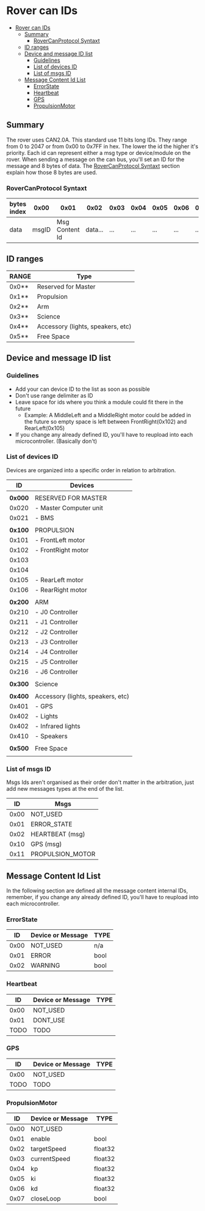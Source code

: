 # Rover can IDs

- [Rover can IDs](#rover-can-ids)
  - [Summary](#summary)
    - [RoverCanProtocol Syntaxt](#rovercanprotocol-syntaxt)
  - [ID ranges](#id-ranges)
  - [Device and message ID list](#device-and-message-id-list)
    - [Guidelines](#guidelines)
    - [List of devices ID](#list-of-devices-id)
    - [List of msgs ID](#list-of-msgs-id)
  - [Message Content Id List](#message-content-id-list)
    - [ErrorState](#errorstate)
    - [Heartbeat](#heartbeat)
    - [GPS](#gps)
    - [PropulsionMotor](#propulsionmotor)

## Summary

The rover uses CAN2.0A. This standard use 11 bits long IDs. They range from 0 to 2047 or from 0x00 to 0x7FF in hex. The lower the id the higher it's priority. Each id can represent either a msg type or device/module on the rover. When sending a message on the can bus, you'll set an ID for the message and 8 bytes of data. The [RoverCanProtocol Syntaxt](#rovercanprotocol-syntaxt) section explain how those 8 bytes are used.

### RoverCanProtocol Syntaxt

| bytes index | 0x00  | 0x01           | 0x02    | 0x03 | 0x04 | 0x05 | 0x06 | 0x07 |
|-------------|-------|----------------|---------|------|------|------|------|------|
| data        | msgID | Msg Content Id | data... | ...  | ...  | ...  | ...  | ...  |

## ID ranges

| RANGE | Type                              |
|-------|-----------------------------------|
| 0x0** | Reserved for Master               |
| 0x1** | Propulsion                        |
| 0x2** | Arm                               |
| 0x3** | Science                           |
| 0x4** | Accessory (lights, speakers, etc) |
| 0x5** | Free Space                        |

## Device and message ID list

### Guidelines

- Add your can device ID to the list as soon as possible
- Don't use range delimiter as ID
- Leave space for ids where you think a module could fit there in the future
  - Example: A MiddleLeft and a MiddleRight motor could be added in the future so empty space is left between FrontRight(0x102) and RearLeft(0x105)
- If you change any already defined ID, you'll have to reupload into each microcontroller. (Basically don't)

### List of devices ID

Devices are organized into a specific order in relation to arbitration.

| ID        | Devices                           |
|-----------|-----------------------------------|
|           |                                   |
| **0x000** | RESERVED FOR MASTER               |
| 0x020     | - Master Computer unit            |
| 0x021     | - BMS                             |
|           |                                   |
| **0x100** | PROPULSION                        |
| 0x101     | - FrontLeft motor                 |
| 0x102     | - FrontRight motor                |
| 0x103     |                                   |
| 0x104     |                                   |
| 0x105     | - RearLeft motor                  |
| 0x106     | - RearRight motor                 |
|           |                                   |
| **0x200** | ARM                               |
| 0x210     | - J0 Controller                   |
| 0x211     | - J1 Controller                   |
| 0x212     | - J2 Controller                   |
| 0x213     | - J3 Controller                   |
| 0x214     | - J4 Controller                   |
| 0x215     | - J5 Controller                   |
| 0x216     | - J6 Controller                   |
|           |                                   |
| **0x300** | Science                           |
|           |                                   |
| **0x400** | Accessory (lights, speakers, etc) |
| 0x401     | - GPS                             |
| 0x402     | - Lights                          |
| 0x402     | - Infrared lights                 |
| 0x410     | - Speakers                        |
|           |                                   |
| **0x500** | Free Space                        |
|           |                                   |

### List of msgs ID

Msgs Ids aren't organised as their order don't matter in the arbitration, just add new messages types at the end of the list.

| ID   | Msgs             |
|------|------------------|
| 0x00 | NOT_USED         |
| 0x01 | ERROR_STATE      |
| 0x02 | HEARTBEAT (msg)  |
| 0x10 | GPS (msg)        |
| 0x11 | PROPULSION_MOTOR |

## Message Content Id List

In the following section are defined all the message content internal IDs, remember, if you change any already defined ID, you'll have to reupload into each microcontroller.

### ErrorState

| ID   | Device or Message | TYPE |
|------|-------------------|------|
| 0x00 | NOT_USED          | n/a  |
| 0x01 | ERROR             | bool |
| 0x02 | WARNING           | bool |

### Heartbeat

| ID   | Device or Message | TYPE |
|------|-------------------|------|
| 0x00 | NOT_USED          |      |
| 0x01 | DONT_USE          |      |
| TODO | TODO              |      |

### GPS

| ID   | Device or Message | TYPE |
|------|-------------------|------|
| 0x00 | NOT_USED          |      |
| TODO | TODO              |      |

### PropulsionMotor

| ID   | Device or Message | TYPE    |
|------|-------------------|---------|
| 0x00 | NOT_USED          |         |
| 0x01 | enable            | bool    |
| 0x02 | targetSpeed       | float32 |
| 0x03 | currentSpeed      | float32 |
| 0x04 | kp                | float32 |
| 0x05 | ki                | float32 |
| 0x06 | kd                | float32 |
| 0x07 | closeLoop         | bool    |
